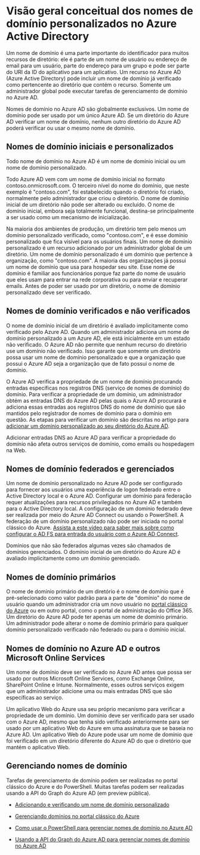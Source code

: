 <properties
	pageTitle="Visão geral conceitual dos nomes de domínio personalizados no Azure Active Directory | Microsoft Azure"
	description="Explica a estrutura conceitual para usar nomes de domínio personalizados no Azure Active Directory, incluindo federação para logon único"
	services="active-directory"
	documentationCenter=""
	authors="jeffsta"
	manager="stevenpo"
	editor=""/>

<tags
	ms.service="active-directory"
	ms.workload="identity"
	ms.tgt_pltfrm="na"
	ms.devlang="na"
	ms.topic="article"
	ms.date="04/19/2016"
	ms.author="curtand;jeffsta"/>

# Visão geral conceitual dos nomes de domínio personalizados no Azure Active Directory

Um nome de domínio é uma parte importante do identificador para muitos recursos de diretório: ele é parte de um nome de usuário ou endereço de email para um usuário, parte do endereço para um grupo e pode ser parte do URI da ID do aplicativo para um aplicativo. Um recurso no Azure AD (Azure Active Directory) pode incluir um nome de domínio já verificado como pertencente ao diretório que contém o recurso. Somente um administrador global pode executar tarefas de gerenciamento de domínio no Azure AD.

Nomes de domínio no Azure AD são globalmente exclusivos. Um nome de domínio pode ser usado por um único Azure AD. Se um diretório do Azure AD verificar um nome de domínio, nenhum outro diretório do Azure AD poderá verificar ou usar o mesmo nome de domínio.

## Nomes de domínio iniciais e personalizados

Todo nome de domínio no Azure AD é um nome de domínio inicial ou um nome de domínio personalizado.

Todo Azure AD vem com um nome de domínio inicial no formato contoso.onmicrosoft.com. O terceiro nível do nome do domínio, que neste exemplo é "contoso.com", foi estabelecido quando o diretório foi criado, normalmente pelo administrador que criou o diretório. O nome de domínio inicial de um diretório não pode ser alterado ou excluído. O nome de domínio inicial, embora seja totalmente funcional, destina-se principalmente a ser usado como um mecanismo de inicialização.

Na maioria dos ambientes de produção, um diretório tem pelo menos um domínio personalizado verificado, como "contoso.com", e é esse domínio personalizado que fica visível para os usuários finais. Um nome de domínio personalizado é um recurso adicionado por um administrador global de um diretório. Um nome de domínio personalizado é um domínio que pertence à organização, como "contoso.com". A maioria das organizações já possui um nome de domínio que usa para hospedar seu site. Esse nome de domínio é familiar aos funcionários porque faz parte do nome de usuário que eles usam para entrar na rede corporativa ou para enviar e recuperar emails. Antes de poder ser usado por um diretório, o nome de domínio personalizado deve ser verificado.

## Nomes de domínio verificados e não verificados

O nome de domínio inicial de um diretório é avaliado implicitamente como verificado pelo Azure AD. Quando um administrador adiciona um nome de domínio personalizado a um Azure AD, ele está inicialmente em um estado não verificado. O Azure AD não permite que nenhum recurso do diretório use um domínio não verificado. Isso garante que somente um diretório possa usar um nome de domínio personalizado e que a organização que possui o Azure AD seja a organização que de fato possui o nome de domínio.

O Azure AD verifica a propriedade de um nome de domínio procurando entradas específicas nos registros DNS (serviço de nomes de domínio) do domínio. Para verificar a propriedade de um domínio, um administrador obtém as entradas DNS do Azure AD pelas quais o Azure AD procurará e adiciona essas entradas aos registros DNS do nome de domínio que são mantidos pelo registrador de nomes de domínio para o domínio em questão. As etapas para verificar um domínio são descritas no artigo para [adicionar um domínio personalizado ao seu diretório do Azure AD](active-directory-add-domain.md).

Adicionar entradas DNS ao Azure AD para verificar a propriedade do domínio não afeta outros serviços de domínio, como emails ou hospedagem na Web.

## Nomes de domínio federados e gerenciados

Um nome de domínio personalizado no Azure AD pode ser configurado para fornecer aos usuários uma experiência de logon federado entre o Active Directory local e o Azure AD. Configurar um domínio para federação requer atualizações para recursos privilegiados no Azure AD e também para o Active Directory local. A configuração de um domínio federado deve ser realizada por meio do Azure AD Connect ou usando o PowerShell. A federação de um domínio personalizado não pode ser iniciada no portal clássico do Azure. [Assista a este vídeo para saber mais sobre como configurar o AD FS para entrada do usuário com o Azure AD Connect](http://channel9.msdn.com/Series/Azure-Active-Directory-Videos-Demos/Configuring-AD-FS-for-user-sign-in-with-Azure-AD-Connect).

Domínios que não são federados algumas vezes são chamados de domínios gerenciados. O domínio inicial de um diretório do Azure AD é avaliado implicitamente como um domínio gerenciado.

## Nomes de domínio primários

O nome de domínio primário de um diretório é o nome de domínio que é pré-selecionado como valor padrão para a parte de "domínio" do nome de usuário quando um administrador cria um novo usuário no [portal clássico do Azure](https://manage.windowsazure.com/) ou em outro portal, como o portal de administração do Office 365. Um diretório do Azure AD pode ter apenas um nome de domínio primário. Um administrador pode alterar o nome de domínio primário para qualquer domínio personalizado verificado não federado ou para o domínio inicial.

## Nomes de domínio no Azure AD e outros Microsoft Online Services

Um nome de domínio deve ser verificado no Azure AD antes que possa ser usado por outros Microsoft Online Services, como Exchange Online, SharePoint Online e Intune. Normalmente, esses outros serviços exigem que um administrador adicione uma ou mais entradas DNS que são específicas ao serviço.

Um aplicativo Web do Azure usa seu próprio mecanismo para verificar a propriedade de um domínio. Um domínio deve ser verificado para ser usado com o Azure AD, mesmo que tenha sido verificado anteriormente para ser usado por um aplicativo Web do Azure em uma assinatura que se baseia no Azure AD. Um aplicativo Web do Azure pode usar um nome de domínio que foi verificado em um diretório diferente do Azure AD do que o diretório que mantém o aplicativo Web.

## Gerenciando nomes de domínio

Tarefas de gerenciamento de domínio podem ser realizadas no portal clássico do Azure e do PowerShell. Muitas tarefas podem ser realizadas usando a API do Graph do Azure AD (em preview pública).

-   [Adicionando e verificando um nome de domínio personalizado](active-directory-add-domain.md)

-   [Gerenciando domínios no portal clássico do Azure](active-directory-add-manage-domain-names.md)

-   [Como usar o PowerShell para gerenciar nomes de domínio no Azure AD](https://msdn.microsoft.com/library/azure/e1ef403f-3347-4409-8f46-d72dafa116e0#BKMK_ManageDomains)

-   [Usando a API do Graph do Azure AD para gerenciar nomes de domínio no Azure AD](https://msdn.microsoft.com/Library/Azure/Ad/Graph/api/domains-operations)

<!---HONumber=AcomDC_0420_2016-->